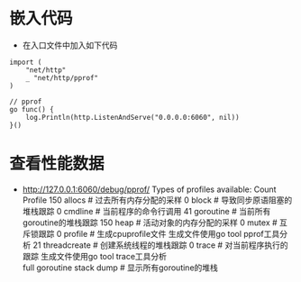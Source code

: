 # 嵌入代码
- 在入口文件中加入如下代码
```
import (
	"net/http"
	_ "net/http/pprof"
)

// pprof
go func() {
    log.Println(http.ListenAndServe("0.0.0.0:6060", nil))
}()
```

# 查看性能数据
- http://127.0.0.1:6060/debug/pprof/
Types of profiles available:
Count	Profile
150	allocs      # 过去所有内存分配的采样
0	block       # 导致同步原语阻塞的堆栈跟踪
0	cmdline     # 当前程序的命令行调用
41	goroutine   # 当前所有goroutine的堆栈跟踪
150	heap        # 活动对象的内存分配的采样
0	mutex       # 互斥锁跟踪
0	profile     # 生成cpuprofile文件 生成文件使用go tool pprof工具分析
21	threadcreate    # 创建系统线程的堆栈跟踪
0	trace       # 对当前程序执行的跟踪 生成文件使用go tool trace工具分析    
full goroutine stack dump   # 显示所有goroutine的堆栈


